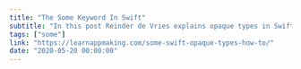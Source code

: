 ```yaml
---
title: "The Some Keyword In Swift"
subtitle: "In this post Reinder de Vries explains opaque types in Swift - what they are, when to use them, and how they relate to Generics"
tags: ["some"]
link: "https://learnappmaking.com/some-swift-opaque-types-how-to/"
date: "2020-05-20 00:00:00"
---
```

